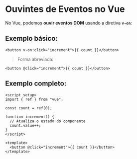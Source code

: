 # Ouvintes de Eventos no Vue

No Vue, podemos **ouvir eventos DOM** usando a diretiva **`v-on`**:

## Exemplo básico:

```vue
<button v-on:click="increment">{{ count }}</button>
```

> Forma abreviada:

```vue
<button @click="increment">{{ count }}</button>
```

## Exemplo completo:

```vue
<script setup>
import { ref } from "vue";

const count = ref(0);

function increment() {
  // Atualiza o estado do componente
  count.value++;
}
</script>

<template>
  <button @click="increment">{{ count }}</button>
</template>
```
